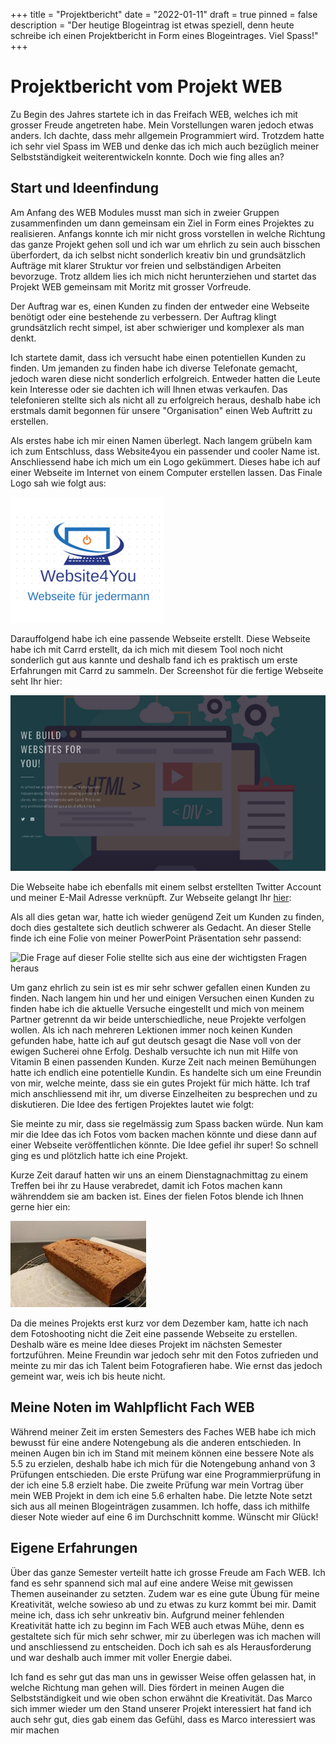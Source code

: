 +++
title = "Projektbericht"
date = "2022-01-11"
draft = true
pinned = false
description = "Der heutige Blogeintrag ist etwas speziell, denn heute schreibe ich einen Projektbericht in Form eines Blogeintrages. Viel Spass!"
+++
# **Projektbericht vom Projekt WEB**

Zu Begin des Jahres startete ich in das Freifach WEB, welches ich mit grosser Freude angetreten habe. Mein Vorstellungen waren jedoch etwas anders. Ich dachte, dass mehr allgemein Programmiert wird. Trotzdem hatte ich sehr viel Spass im WEB und denke das ich mich auch bezüglich meiner Selbstständigkeit weiterentwickeln konnte. Doch wie fing alles an?

## Start und Ideenfindung

Am Anfang des WEB Modules musst man sich in zweier Gruppen zusammenfinden um dann gemeinsam ein Ziel in Form eines Projektes zu realisieren. Anfangs konnte ich mir nicht gross vorstellen in welche Richtung das ganze Projekt gehen soll und ich war um ehrlich zu sein auch bisschen überfordert, da ich selbst nicht sonderlich kreativ bin und grundsätzlich Aufträge mit klarer Struktur vor freien und selbständigen Arbeiten bevorzuge. Trotz alldem lies ich mich nicht herunterziehen und startet das Projekt WEB gemeinsam mit Moritz mit grosser Vorfreude.

Der Auftrag war es, einen Kunden zu finden der entweder eine Webseite benötigt oder eine bestehende zu verbessern. Der Auftrag klingt grundsätzlich recht simpel, ist aber schwieriger und komplexer als man denkt.

Ich startete damit, dass ich versucht habe einen potentiellen Kunden zu finden. Um jemanden zu finden habe ich diverse Telefonate gemacht, jedoch waren diese nicht sonderlich erfolgreich. Entweder hatten die Leute kein Interesse oder sie dachten ich will Ihnen etwas verkaufen. Das telefonieren stellte sich als nicht all zu erfolgreich heraus, deshalb habe ich erstmals damit begonnen für unsere "Organisation" einen Web Auftritt zu erstellen.

Als erstes habe ich mir einen Namen überlegt. Nach langem grübeln kam ich zum Entschluss, dass Website4you ein passender und cooler Name ist. Anschliessend habe ich mich um ein Logo gekümmert. Dieses habe ich auf einer Webseite im Internet von einem Computer erstellen lassen. Das Finale Logo sah wie folgt aus: 

![Das Logo von Website4You](bild1.png)

Darauffolgend habe ich eine passende Webseite erstellt. Diese Webseite habe ich mit Carrd erstellt, da ich mich mit diesem Tool noch nicht sonderlich gut aus kannte und deshalb fand ich es praktisch um erste Erfahrungen mit Carrd zu sammeln. Der Screenshot für die fertige Webseite seht Ihr hier: 

![Dies ist die fertige Webseite von Webseite4You](33.png)

Die Webseite habe ich ebenfalls mit einem selbst erstellten Twitter Account und meiner E-Mail Adresse verknüpft. Zur Webseite gelangt Ihr [hier](https://website4you.carrd.co/):

Als all dies getan war, hatte ich wieder genügend Zeit um Kunden zu finden, doch dies gestaltete sich deutlich schwerer als Gedacht. An dieser Stelle finde ich eine Folie von meiner PowerPoint Präsentation sehr passend:

![Die Frage auf dieser Folie stellte sich aus eine der wichtigsten Fragen heraus](55.png)

Um ganz ehrlich zu sein ist es mir sehr schwer gefallen einen Kunden zu finden. Nach langem hin und her und einigen Versuchen einen Kunden zu finden habe ich die aktuelle Versuche eingestellt und mich von meinem Partner getrennt da wir beide unterschiedliche, neue Projekte verfolgen wollen. Als ich nach mehreren Lektionen immer noch keinen Kunden gefunden habe, hatte ich auf gut deutsch gesagt die Nase voll von der ewigen Sucherei ohne Erfolg. Deshalb versuchte ich nun mit Hilfe von Vitamin B einen passenden Kunden. Kurze Zeit nach meinen Bemühungen hatte ich endlich eine potentielle Kundin. Es handelte sich um eine Freundin von mir, welche meinte, dass sie ein gutes Projekt für mich hätte. Ich traf mich anschliessend mit ihr, um diverse Einzelheiten zu besprechen und zu diskutieren. Die Idee des fertigen Projektes lautet wie folgt: 

Sie meinte zu mir, dass sie regelmässig zum Spass backen würde. Nun kam mir die Idee das ich Fotos vom backen machen könnte und diese dann auf einer Webseite veröffentlichen könnte. Die Idee gefiel ihr super! So schnell ging es und plötzlich hatte ich eine Projekt. 

Kurze Zeit darauf hatten wir uns an einem Dienstagnachmittag zu einem Treffen bei ihr zu Hause verabredet, damit ich Fotos machen kann währenddem sie am backen ist. Eines der fielen Fotos blende ich Ihnen gerne hier ein: 

![Da es nicht möglich ist grosse Bilder hier auf diesem Blog einzublenden, kann ich Ihnen leider nur eines zeigen](bild1.jpg)

Da die meines Projekts erst kurz vor dem Dezember kam, hatte ich nach dem Fotoshooting nicht die Zeit eine passende Webseite zu erstellen. Deshalb wäre es meine Idee dieses Projekt im nächsten Semester fortzuführen. Meine Freundin war jedoch sehr mit den Fotos zufrieden und meinte zu mir das ich Talent beim Fotografieren habe. Wie ernst das jedoch gemeint war, weis ich bis heute nicht.

## Meine Noten im Wahlpflicht Fach WEB

Während meiner Zeit im ersten Semesters des Faches WEB habe ich mich bewusst für eine andere Notengebung als die anderen entschieden. In meinen Augen bin ich im Stand mit meinem können eine bessere Note als 5.5 zu erzielen, deshalb habe ich mich für die Notengebung anhand von 3 Prüfungen entschieden. Die erste Prüfung war eine Programmierprüfung in der ich eine 5.8 erzielt habe. Die zweite Prüfung war mein Vortrag über mein WEB Projekt in dem ich eine 5.6 erhalten habe. Die letzte Note setzt sich aus all meinen Blogeinträgen zusammen. Ich hoffe, dass ich mithilfe dieser Note wieder auf eine 6 im Durchschnitt komme. Wünscht mir Glück!

## Eigene Erfahrungen

Über das ganze Semester verteilt hatte ich grosse Freude am Fach WEB. Ich fand es sehr spannend sich mal auf eine andere Weise mit gewissen Themen auseinander zu setzten. Zudem war es eine gute Übung für meine Kreativität, welche sowieso ab und zu etwas zu kurz kommt bei mir. Damit meine ich, dass ich sehr unkreativ bin. Aufgrund meiner fehlenden Kreativität hatte ich zu beginn im Fach WEB auch etwas Mühe, denn es gestaltete sich für mich sehr schwer, mir zu überlegen was ich machen will und anschliessend zu entscheiden. Doch ich sah es als Herausforderung und war deshalb auch immer mit voller Energie dabei. 

Ich fand es sehr gut das man uns in gewisser Weise offen gelassen hat, in welche Richtung man gehen will. Dies fördert in meinen Augen die Selbstständigkeit und wie oben schon erwähnt die Kreativität. Das Marco sich immer wieder um den Stand unserer Projekt interessiert hat fand ich auch sehr gut, dies gab einem das Gefühl, dass es Marco interessiert was mir machen